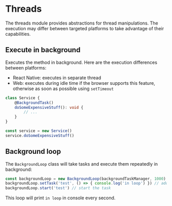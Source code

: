 # Threads

The threads module provides abstractions for thread manipulations. The execution may differ between targeted platforms to take advantage of their capabilities.

## Execute in background

Executes the method in background. Here are the execution differences between platforms:

- React Native: executes in separate thread
- Web: executes during idle time if the browser supports this feature, otherwise as soon as possible using `setTimeout`

```ts
class Service {
    @BackgroundTask()
    doSomeExpensiveStuff(): void {
        // ...
    }
}

const service = new Service()
service.doSomeExpensiveStuff()
```

## Background loop

The `BackgroundLoop` class will take tasks and execute them repeatedly in background:

```ts
const backgroundLoop = new BackgroundLoop(backgroundTaskManager, 1000) // default execution interval is set to 1 second
backgroundLoop.setTask('test', () => { console.log('in loop') }) // add a task called 'test'
backgroundLoop.start('test') // start the task
```

This loop will print `in loop` in console every second.
